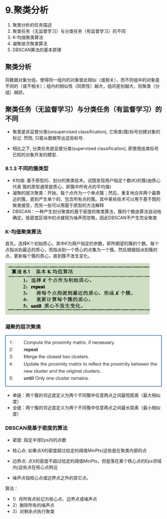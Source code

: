 # 9.聚类分析

1. 聚类分析的任务描述
2. 聚类任务（无监督学习）与分类任务（有监督学习）的不同
3. K-均值聚类算法
4. 凝聚层次聚类算法
5. DBSCAN算法的基本原理

## 聚类分析

将数据对象分组，使得同一组内的对象彼此相似（或相关），而不同组中的对象是不同的（或不相关）；组内的相似性（同质性）越大，组间差别越大，则聚类（分组）越好。

## 聚类任务（无监督学习）与分类任务（有监督学习）的不同

- 聚类是非监督分类(unsupervised classification), 它用类(簇)标号创建对象的标记. 然而, 只能从数据导出这些标号.

- 相比之下, 分类任务是监督分类(supervised classification), 即使用由类标号已知的对象开发的模型.

### 8.1.3 不同的簇类型

- K均值: 基于原型的、划分的聚类技术。试图发现用户指定个数(K)的簇(由质心代表 簇的原型通常是质心，即簇中所有点的平均值)
- 凝聚的层次聚类：开始，每个点作为一个单点簇；然后，重复地合并两个最靠近的簇，直到产生单个的、包含所有点的簇。其中某些技术可以用于基于图的聚类接受，而另一些可以用基于原型的方法解释
- DBSCAN：一种产生划分聚类的基于密度的聚类算法，簇的个数由算法自动地确定。低密度区域中的点被视为噪声而忽略，因此DBSCAN不产生完全聚类

### K-均值聚类算法

首先，选择K个初始质心，其中K为用户指定的参数，即所期望的簇的个数。每个点指派到最近的质心，而指派到一个质心的点集为一个簇。然后根据指派到簇的点，更新每个簇的质心，直到簇不发生变化。

![20220103165929](https://raw.githubusercontent.com/Logible/Image/main/note_image/20220103165929.png)

### 凝聚的层次聚类

![20220103175001](https://raw.githubusercontent.com/Logible/Image/main/note_image/20220103175001.png)

- 单链：两个簇的邻近度定义为两个不同簇中任意两点之间最短距离（最大相似度）
- 全链：两个簇的邻近度定义为两个不同簇中任意两点之间最长距离（最小相似度）

### DBSCAN是基于密度的算法

- 密度: 指定半径Eps内的点数

- 核心点: 如果点X的密度超过给定的阈值MinPts(这些是在聚类内部的点

- 边界点: 点X的密度不超过给定的阈值MinPts，但是落在某个核心点的Eps邻域内(这些点在核心点附近

- 噪声点指核心点或边界点之外的其它点。

算法：

- 1）将所有点标记为核心点、边界点或噪声点
- 2）删除所有的噪声点
- 3）对剩余点执行聚类
